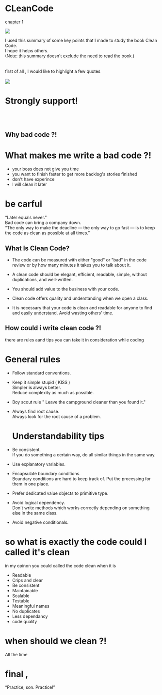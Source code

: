 # CLeanCode
chapter 1

![](https://www.aliens-sci.com/wp-content/uploads/2019/01/CleanCode.jpg)

I used this summary of some key points that I made to study the book Clean Code.<br/>
I hope it helps others.<br/>
(Note: this summary doesn't exclude the need to read the book.)<br/>
<br/><br/>
first of all , I would like to highlight a few quotes 
<br/>
<br/>
![](https://miro.medium.com/max/1000/1*5xBL_Z1k8hIifUA3maiFlA.gif)
<br/>

# Strongly support!  
<br/><br/>
## Why bad code ?! <br/>
# What makes me write a bad code ?! <br/>

 * your boss does not give you time 
 * you want to finish faster to get more backlog's stories finished
 * don't have experince 
 * I will clean it later 
 
# be carful 

“Later equals never.” <br/>
Bad code can bring a company down. <br/>
“The only way to make the deadline — the only way to go fast — is to keep the code as clean as possible at all times.”

## What Is Clean Code?

* The code can be measured with either "good" or "bad" in the code review or by how many minutes it takes you to talk about it.

* A clean code should be elegant, efficient, readable, simple, without duplications, and well-written. 

* You should add value to the business with your code.

* Clean code offers quality and understanding when we open a class.

* It is necessary that your code is clean and readable for anyone to find and easily understand. Avoid wasting others' time.
 


## How could i write clean code ?!
 there are rules aand tips you can take it in consideration while coding 
 
# General rules

* Follow standard conventions.
* Keep it simple stupid  ( KISS ) <br/>
   Simpler is always better.<br/>
   Reduce complexity as much as possible.
* Boy scout rule " Leave the campground cleaner than you found it."
* Always find root cause. <br/>
  Always look for the root cause of a problem.
  
  # Understandability tips
* Be consistent. <br/>
  If you do something a certain way, do all similar things in the same way.
* Use explanatory variables.
* Encapsulate boundary conditions. <br/>
  Boundary conditions are hard to keep track of. Put the processing for them in one place.
* Prefer dedicated value objects to primitive type. 
* Avoid logical dependency. <br/>
  Don't write methods which works correctly depending on something else in the same class.
* Avoid negative conditionals. <br/>

# so what is exactly the code could I called it's clean 
in my opinon you could called the code clean when it is 
* Readable 
* Crips and clear
* Be consistent
* Maintainable 
* Scalable 
* Testable 
* Meaningful names
* No duplicates
* Less dependancy
* code quality

# when should we clean ?!
All the time 

# final ,
“Practice, son. Practice!”


